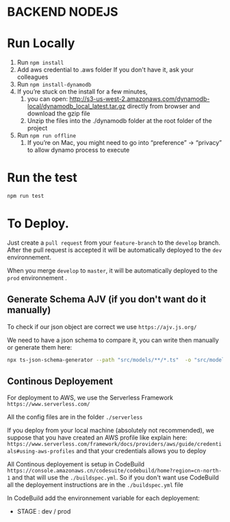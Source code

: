 # BACKEND NODEJS

# Run Locally

1. Run ```npm install```
2. Add aws credential to .aws folder If you don't have it, ask your colleagues
3. Run ```npm install-dynamodb```
5. If you’re stuck on the install for a few minutes,
    1. you can open:  http://s3-us-west-2.amazonaws.com/dynamodb-local/dynamodb_local_latest.tar.gz directly from browser and download the gzip file
    2. Unzip the files into the ./dynamodb folder at the root folder of the project
6. Run ```npm run offline```
    1. If you’re on Mac, you might need to go into “preference” ->  “privacy” to allow dynamo process to execute

# Run the test

```zsh
npm run test
```

# To Deploy.

Just create a `pull request` from your `feature-branch` to the `develop` branch. After the pull request is accepted it will be automatically deployed to the `dev` environnement.

When you merge `develop` to `master`, it will be automatically deployed to the `prod` environnement .

## Generate Schema AJV (if you don't want do it manually)

To check if our json object are correct we use `https://ajv.js.org/`

We need to have a json schema to compare it, you can write then manually or generate them here:

```zsh
npx ts-json-schema-generator --path "src/models/**/*.ts"  -o "src/models/schema.json"
```

## Continous Deployement

For deployment to AWS, we use the Serverless Framework `https://www.serverless.com/`

All the config files are in the folder `./serverless`

If you deploy from your local machine (absolutely not recommended), we suppose that you have created an AWS profile like explain here: `https://www.serverless.com/framework/docs/providers/aws/guide/credentials#using-aws-profiles` and that your credentials allows you to deploy

All Continous deployement is setup in CodeBuild `https://console.amazonaws.cn/codesuite/codebuild/home?region=cn-north-1` and that will use the `./buildspec.yml`. So if you don't want use CodeBuild all the deployement instructions are in the `./buildspec.yml` file

In CodeBuild add the environnement variable for each deployement:

- STAGE : dev / prod
